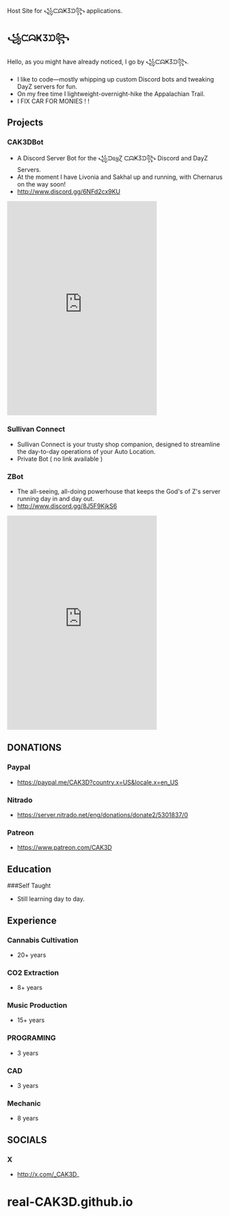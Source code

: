 Host Site for ꧁ᙅᗣҜӠᙃ꧂ applications.

## ꧁ᙅᗣҜӠᙃ꧂
Hello, as you might have already noticed, I go by ꧁ᙅᗣҜӠᙃ꧂.
- I like to code—mostly whipping up custom Discord bots and 
tweaking DayZ servers for fun. 
- On my free time I lightweight-overnight-hike the Appalachian 
Trail.
- I FIX CAR FOR MONIES ! !

## Projects
### CAK3DBot
- A Discord Server Bot for the ꧁ᙃᥲყⱿ ᙅᗣҜӠᙃ꧂ Discord and
DayZ Servers.
- At the moment I have Livonia and Sakhal up and running, with
Chernarus on the way soon!
- http://www.discord.gg/6NFd2cx9KU

<iframe src="https://discord.com/widget?id=1113078006278275184&theme=dark" width="350" height="500" allowtransparency="true" frameborder="0" sandbox="allow-popups allow-popups-to-escape-sandbox allow-same-origin allow-scripts"></iframe>

### Sullivan Connect
- Sullivan Connect is your trusty shop companion, 
designed to streamline the day-to-day operations 
of your Auto Location. 
- Private Bot ( no link available )

### ZBot
-  The all-seeing, all-doing powerhouse that keeps
the God's of Z's server running day in and day out.
- http://www.discord.gg/8J5F9KjkS6

<iframe src="https://discord.com/widget?id=1343750278792351838&theme=dark" width="350" height="500" allowtransparency="true" frameborder="0" sandbox="allow-popups allow-popups-to-escape-sandbox allow-same-origin allow-scripts"></iframe>

## DONATIONS
### Paypal
- https://paypal.me/CAK3D?country.x=US&locale.x=en_US
### Nitrado
- https://server.nitrado.net/eng/donations/donate2/5301837/0
### Patreon
- https://www.patreon.com/CAK3D

## Education
###Self Taught
- Still learning day to day.

## Experience
### Cannabis Cultivation
- 20+ years
### CO2 Extraction
- 8+ years 
### Music Production
- 15+ years
### PROGRAMING
- 3 years
### CAD
- 3 years
### Mechanic
- 8 years

## SOCIALS
### X
- http://x.com/_CAK3D_

<script src='https://cdn.jsdelivr.net/npm/@widgetbot/crate@3' async defer>
    new Crate({
        server: '1113078006278275184', // ꧁ᙃᥲყⱿ ᙅᗣҜӠᙃ꧂
        channel: '1360089441057767507' // #external
    })
</script>

  # real-CAK3D.github.io #
